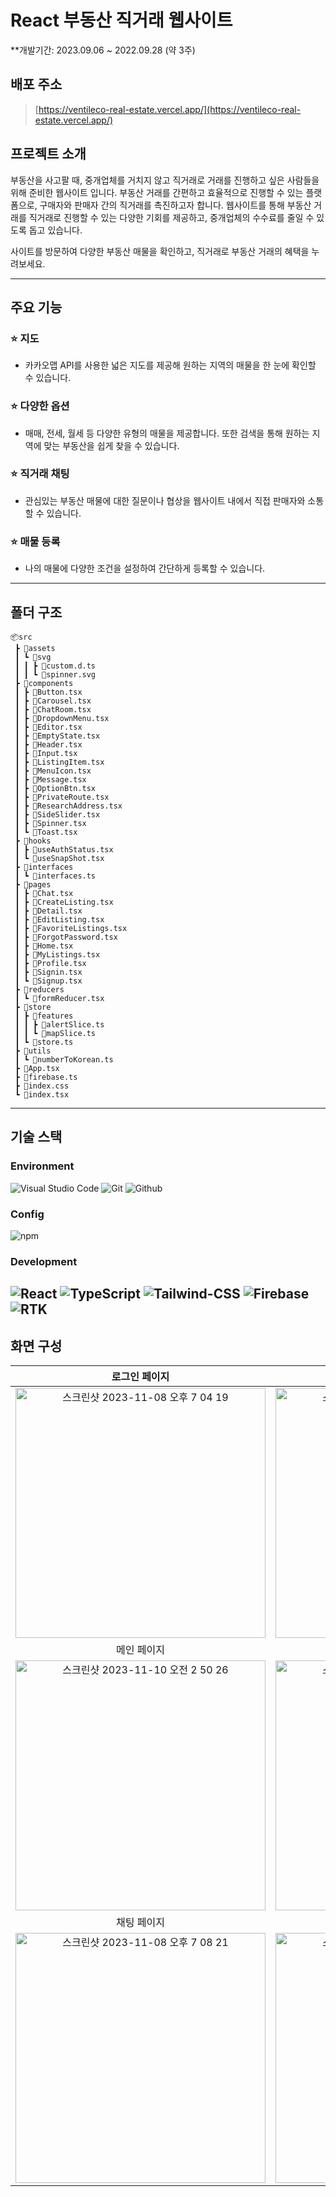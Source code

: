 # React 부동산 직거래 웹사이트
**개발기간: 2023.09.06 ~ 2022.09.28 (약 3주)

## 배포 주소
> [https://ventileco-real-estate.vercel.app/](https://ventileco-real-estate.vercel.app/) <br>

## 프로젝트 소개

부동산을 사고팔 때, 중개업체를 거치지 않고 직거래로 거래를 진행하고 싶은 사람들을 위해 준비한 웹사이트 입니다. 부동산 거래를 간편하고 효율적으로 진행할 수 있는 플랫폼으로, 구매자와 판매자 간의 직거래를 촉진하고자 합니다. 웹사이트를 통해 부동산 거래를 직거래로 진행할 수 있는 다양한 기회를 제공하고, 중개업체의 수수료를 줄일 수 있도록 돕고 있습니다.


사이트를 방문하여 다양한 부동산 매물을 확인하고, 직거래로 부동산 거래의 혜택을 누려보세요.

---
## 주요 기능

### ⭐️ 지도
- 카카오맵 API를 사용한 넓은 지도를 제공해 원하는 지역의 매물을 한 눈에 확인할 수 있습니다.

### ⭐️ 다양한 옵션
- 매매, 전세, 월세 등 다양한 유형의 매물을 제공합니다. 또한 검색을 통해 원하는 지역에 맞는 부동산을 쉽게 찾을 수 있습니다.

### ⭐️ 직거래 채팅
- 관심있는 부동산 매물에 대한 질문이나 협상을 웹사이트 내에서 직접 판매자와 소통할 수 있습니다.

### ⭐️ 매물 등록
- 나의 매물에 다양한 조건을 설정하여 간단하게 등록할 수 있습니다.

---

## 폴더 구조
```
📦src
 ┣ 📂assets
 ┃ ┗ 📂svg
 ┃ ┃ ┣ 📜custom.d.ts
 ┃ ┃ ┗ 📜spinner.svg
 ┣ 📂components
 ┃ ┣ 📜Button.tsx
 ┃ ┣ 📜Carousel.tsx
 ┃ ┣ 📜ChatRoom.tsx
 ┃ ┣ 📜DropdownMenu.tsx
 ┃ ┣ 📜Editor.tsx
 ┃ ┣ 📜EmptyState.tsx
 ┃ ┣ 📜Header.tsx
 ┃ ┣ 📜Input.tsx
 ┃ ┣ 📜ListingItem.tsx
 ┃ ┣ 📜MenuIcon.tsx
 ┃ ┣ 📜Message.tsx
 ┃ ┣ 📜OptionBtn.tsx
 ┃ ┣ 📜PrivateRoute.tsx
 ┃ ┣ 📜ResearchAddress.tsx
 ┃ ┣ 📜SideSlider.tsx
 ┃ ┣ 📜Spinner.tsx
 ┃ ┗ 📜Toast.tsx
 ┣ 📂hooks
 ┃ ┣ 📜useAuthStatus.tsx
 ┃ ┗ 📜useSnapShot.tsx
 ┣ 📂interfaces
 ┃ ┗ 📜interfaces.ts
 ┣ 📂pages
 ┃ ┣ 📜Chat.tsx
 ┃ ┣ 📜CreateListing.tsx
 ┃ ┣ 📜Detail.tsx
 ┃ ┣ 📜EditListing.tsx
 ┃ ┣ 📜FavoriteListings.tsx
 ┃ ┣ 📜ForgotPassword.tsx
 ┃ ┣ 📜Home.tsx
 ┃ ┣ 📜MyListings.tsx
 ┃ ┣ 📜Profile.tsx
 ┃ ┣ 📜Signin.tsx
 ┃ ┗ 📜Signup.tsx
 ┣ 📂reducers
 ┃ ┗ 📜formReducer.tsx
 ┣ 📂store
 ┃ ┣ 📂features
 ┃ ┃ ┣ 📜alertSlice.ts
 ┃ ┃ ┗ 📜mapSlice.ts
 ┃ ┗ 📜store.ts
 ┣ 📂utils
 ┃ ┗ 📜numberToKorean.ts
 ┣ 📜App.tsx
 ┣ 📜firebase.ts
 ┣ 📜index.css
 ┗ 📜index.tsx
```
---

## 기술 스택

### Environment
![Visual Studio Code](https://img.shields.io/badge/Visual%20Studio%20Code-007ACC?style=for-the-badge&logo=Visual%20Studio%20Code&logoColor=white)
![Git](https://img.shields.io/badge/Git-F05032?style=for-the-badge&logo=Git&logoColor=white)
![Github](https://img.shields.io/badge/GitHub-181717?style=for-the-badge&logo=GitHub&logoColor=white)             

### Config
![npm](https://img.shields.io/badge/npm-CB3837?style=for-the-badge&logo=npm&logoColor=white)        

### Development
![React](https://img.shields.io/badge/React-20232A?style=for-the-badge&logo=react&logoColor=61DAFB)
![TypeScript](https://img.shields.io/badge/Typescript-3178C6?style=for-the-badge&logo=Typescript&logoColor=white)
![Tailwind-CSS](https://img.shields.io/badge/Tailwind-06B6D4?style=for-the-badge&logo=Tailwindcss&logoColor=white)
![Firebase](https://img.shields.io/badge/Firebase-FFCA28?style=for-the-badge&logo=Firebase&logoColor=white)
![RTK](https://img.shields.io/badge/Redux_Toolkit-764ABC?style=for-the-badge&logo=Redux&logoColor=white)
---
## 화면 구성
| 로그인 페이지  |  회원가입 페이지   |
| :-------------------------------------------: | :------------: |
|  <img width="400" alt="스크린샷 2023-11-08 오후 7 04 19" src="https://github.com/geonwooPark/Real-estate/assets/136573728/f05a1b9b-7d67-418b-bebf-94b824136e3a"> |  <img width="400" alt="스크린샷 2023-11-08 오후 7 04 28" src="https://github.com/geonwooPark/Real-estate/assets/136573728/e04f154c-8647-4a04-bce6-3dfd7b32f423">|  
| 메인 페이지   |  상세 페이지   |  
| <img width="400" alt="스크린샷 2023-11-10 오전 2 50 26" src="https://github.com/geonwooPark/Real-estate/assets/136573728/298268b0-e914-4c4c-b62a-0352c203fd84"> |  <img width="400" alt="스크린샷 2023-11-08 오후 7 05 45" src="https://github.com/geonwooPark/Real-estate/assets/136573728/23e7d106-dced-4e55-9a40-21015940869b">|
| 채팅 페이지  |  매물등록 페이지   |
|  <img width="400" alt="스크린샷 2023-11-08 오후 7 08 21" src="https://github.com/geonwooPark/Real-estate/assets/136573728/335311d1-c785-4c0e-9332-620d633f2fed"> |  <img width="400" alt="스크린샷 2023-11-08 오후 7 06 03" src="https://github.com/geonwooPark/Real-estate/assets/136573728/5c128998-c14d-4c06-9f0a-d8f6e00899a0">|  
